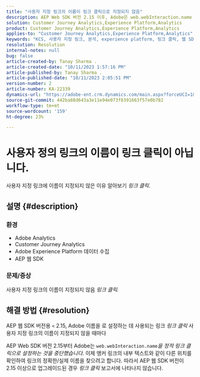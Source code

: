 ```yaml
---
title: "사용자 지정 링크의 이름이 링크 클릭으로 지정되지 않음"
description: AEP Web SDK 버전 2.15 이후, Adobe은 web.webInteraction.name 을 정적 링크 클릭으로 설정하는 것을 중지했습니다.
solution: Customer Journey Analytics,Experience Platform,Analytics
product: Customer Journey Analytics,Experience Platform,Analytics
applies-to: "Customer Journey Analytics,Experience Platform,Analytics"
keywords: "KCS, 사용자 지정 링크, 분석, experience platform, 링크 클릭, 웹 SDK, 고객 여정 분석"
resolution: Resolution
internal-notes: null
bug: false
article-created-by: Tanay Sharma .
article-created-date: "10/11/2023 1:57:16 PM"
article-published-by: Tanay Sharma .
article-published-date: "10/11/2023 2:05:51 PM"
version-number: 2
article-number: KA-22339
dynamics-url: "https://adobe-ent.crm.dynamics.com/main.aspx?forceUCI=1&pagetype=entityrecord&etn=knowledgearticle&id=64cd5812-3e68-ee11-9ae7-6045bd0063aa"
source-git-commit: 442ba88d643a3e11e94e073f8391663f57e0b782
workflow-type: tm+mt
source-wordcount: '159'
ht-degree: 23%

---
```


# 사용자 정의 링크의 이름이 링크 클릭이 아닙니다.


사용자 지정 링크에 이름이 지정되지 않은 이유 알아보기 *링크 클릭*.

## 설명 {#description}


### <b>환경</b>

- Adobe Analytics
- Customer Journey Analytics
- Adobe Experience Platform 데이터 수집
- AEP 웹 SDK


### <b>문제/증상</b>

사용자 지정 링크의 이름이 지정되지 않음 *링크 클릭.*


## 해결 방법 {#resolution}


AEP 웹 SDK 버전용 `<` 2.15, Adobe 이름을 로 설정하는 데 사용되는 링크 *링크 클릭* 사용자 지정 링크의 이름이 지정되지 않을 때마다

AEP Web SDK 버전 2.15부터 Adobe는 `web.webInteraction.name`*을 정적 링크 클릭으로 설정하는 것을 중단했습니다*. 이제 앵커 링크의 내부 텍스트와 같이 다른 위치를 확인하여 링크의 정확한/실제 이름을 찾으려고 합니다. 따라서 AEP 웹 SDK 버전이 2.15 이상으로 업그레이드된 경우 *링크 클릭* 보고서에 나타나지 않습니다.
